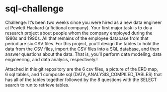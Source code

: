 # sql-challenge

Challenge:
It’s been two weeks since you were hired as a new data engineer at Pewlett Hackard (a fictional company). Your first major task is to do a research project about people whom the company employed during the 1980s and 1990s. All that remains of the employee database from that period are six CSV files.
For this project, you’ll design the tables to hold the data from the CSV files, import the CSV files into a SQL database, and then answer questions about the data. That is, you’ll perform data modeling, data engineering, and data analysis, respectively.!

Attached in this git repository are the 6 csv files, a picture of the ERD map, 6 sql tables, and 1 composite sql (DATA_ANALYSIS_COMPILED_TABLES) that has all of the tables together followed by the 8 questions with the SELECT search to run to retrieve tables. 

